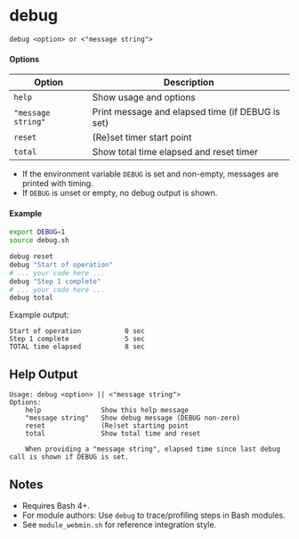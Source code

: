 # debug

```
debug <option> or <"message string">
```

#### Options

| Option            | Description                                           |
|-------------------|-------------------------------------------------------|
| `help`            | Show usage and options                                |
| `"message string"`| Print message and elapsed time (if DEBUG is set)      |
| `reset`           | (Re)set timer start point                             |
| `total`           | Show total time elapsed and reset timer               |

- If the environment variable `DEBUG` is set and non-empty, messages are printed with timing.
- If `DEBUG` is unset or empty, no debug output is shown.

#### Example

```bash
export DEBUG=1
source debug.sh

debug reset
debug "Start of operation"
# ... your code here ...
debug "Step 1 complete"
# ... your code here ...
debug total
```

Example output:
```
Start of operation           0 sec
Step 1 complete              5 sec
TOTAL time elapsed           8 sec
```

## Help Output

```
Usage: debug <option> || <"message string">
Options:
	help               Show this help message
	"message string"   Show debug message (DEBUG non-zero)
	reset              (Re)set starting point
	total              Show total time and reset

	When providing a "message string", elapsed time since last debug call is shown if DEBUG is set.
```

## Notes

- Requires Bash 4+.
- For module authors: Use `debug` to trace/profiling steps in Bash modules.
- See `module_webmin.sh` for reference integration style.
